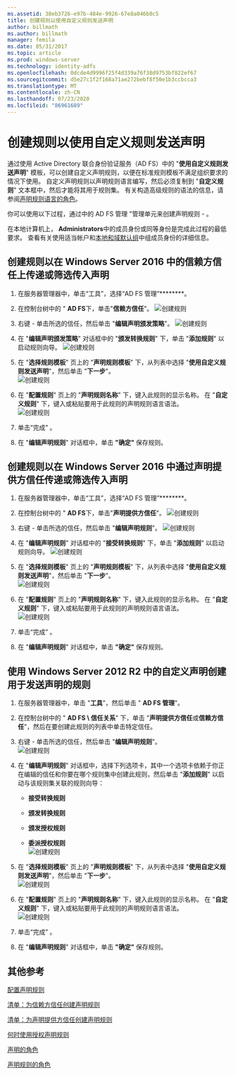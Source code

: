 ```yaml
---
ms.assetid: 38eb3726-e97b-484e-9926-67e8a046b0c5
title: 创建规则以使用自定义规则发送声明
author: billmath
ms.author: billmath
manager: femila
ms.date: 05/31/2017
ms.topic: article
ms.prod: windows-server
ms.technology: identity-adfs
ms.openlocfilehash: 0dcde4d9996f25f4d339a76f38d9753bf822ef67
ms.sourcegitcommit: d5e27c1f2f168a71ae272bebf8f50e1b3ccbcca3
ms.translationtype: MT
ms.contentlocale: zh-CN
ms.lasthandoff: 07/23/2020
ms.locfileid: "86961689"
---
```

# <a name="create-a-rule-to-send-claims-using-a-custom-rule"></a>创建规则以使用自定义规则发送声明


通过使用 Active Directory 联合身份验证服务（AD FS）中的 "**使用自定义规则发送声明**" 模板，可以创建自定义声明规则，以便在标准规则模板不满足组织要求的情况下使用。 自定义声明规则以声明规则语言编写，然后必须复制到 "**自定义规则**" 文本框中，然后才能将其用于规则集。 有关构造高级规则的语法的信息，请参阅[声明规则语言的角色](../../ad-fs/technical-reference/The-Role-of-the-Claim-Rule-Language.md)。  
  
你可以使用以下过程，通过中的 AD FS 管理 "管理单元来创建声明规则 \- 。  
  
在本地计算机上， **Administrators**中的成员身份或同等身份是完成此过程的最低要求。  查看有关使用适当帐户和[本地和域默认组](https://go.microsoft.com/fwlink/?LinkId=83477)中组成员身份的详细信息。



## <a name="to-create-a-rule-to-pass-through-or-filter-an-incoming-claim-on-a-relying-party-trust-in-windows-server-2016"></a>创建规则以在 Windows Server 2016 中的信赖方信任上传递或筛选传入声明 

1.  在服务器管理器中，单击“工具”，选择“AD FS 管理”********。  
  
2.  在控制台树中的 " **AD FS**下，单击"**信赖方信任**"。 
![创建规则](media/Create-a-Rule-to-Pass-Through-or-Filter-an-Incoming-Claim/claimrule9.PNG)  
  
3.  右键 \- 单击所选的信任，然后单击 "**编辑声明颁发策略**"。
![创建规则](media/Create-a-Rule-to-Pass-Through-or-Filter-an-Incoming-Claim/claimrule10.PNG)   
  
4.  在 "**编辑声明颁发策略**" 对话框中的 "**颁发转换规则**" 下，单击 "**添加规则**" 以启动规则向导。 
![创建规则](media/Create-a-Rule-to-Pass-Through-or-Filter-an-Incoming-Claim/claimrule11.PNG)    

5.  在 "**选择规则模板**" 页上的 "**声明规则模板**" 下，从列表中选择 "**使用自定义规则发送声明**"，然后单击 "**下一步**"。  
![创建规则](media/Create-a-Rule-to-Send-Claims-Using-a-Custom-Rule/custom3.PNG)   
  
6.  在 "**配置规则**" 页上的 "**声明规则名称**" 下，键入此规则的显示名称。 在 "**自定义规则**" 下，键入或粘贴要用于此规则的声明规则语言语法。  
![创建规则](media/Create-a-Rule-to-Send-Claims-Using-a-Custom-Rule/custom4.PNG)     

7.  单击“完成” 。  
  
8.  在 "**编辑声明规则**" 对话框中，单击 **"确定"** 保存规则。   
  
## <a name="to-create-a-rule-to-pass-through-or-filter-an-incoming-claim-on-a-claims-provider-trust-in-windows-server-2016"></a>创建规则以在 Windows Server 2016 中通过声明提供方信任传递或筛选传入声明 
  
1.  在服务器管理器中，单击“工具”，选择“AD FS 管理”********。  
  
2.  在控制台树中的 " **AD FS**下，单击"**声明提供方信任**"。 
![创建规则](media/Create-a-Rule-to-Pass-Through-or-Filter-an-Incoming-Claim/claimrule1.PNG)  
  
3.  右键 \- 单击所选的信任，然后单击 "**编辑声明规则**"。
![创建规则](media/Create-a-Rule-to-Pass-Through-or-Filter-an-Incoming-Claim/claimrule2.PNG)   
  
4.  在 "**编辑声明规则**" 对话框中的 "**接受转换规则**" 下，单击 "**添加规则**" 以启动规则向导。
![创建规则](media/Create-a-Rule-to-Pass-Through-or-Filter-an-Incoming-Claim/claimrule3.PNG)    

5.  在 "**选择规则模板**" 页上的 "**声明规则模板**" 下，从列表中选择 "**使用自定义规则发送声明**"，然后单击 "**下一步**"。  
![创建规则](media/Create-a-Rule-to-Send-Claims-Using-a-Custom-Rule/custom3.PNG)   
  
6.  在 "**配置规则**" 页上的 "**声明规则名称**" 下，键入此规则的显示名称。 在 "**自定义规则**" 下，键入或粘贴要用于此规则的声明规则语言语法。  
![创建规则](media/Create-a-Rule-to-Send-Claims-Using-a-Custom-Rule/custom4.PNG)     

7.  单击“完成” 。  
  
8.  在 "**编辑声明规则**" 对话框中，单击 **"确定"** 保存规则。   

















   
  
## <a name="to-create-a-rule-to-send-claims-by-using-a-custom-claim-in-windows-server-2012-r2"></a>使用 Windows Server 2012 R2 中的自定义声明创建用于发送声明的规则 
  
1.  在服务器管理器中，单击 "**工具**"，然后单击 " **AD FS 管理**"。  
  
2.  在控制台树中的 " **AD FS \\ 信任关系**" 下，单击 "**声明提供方信任**或**信赖方信任**"，然后在要创建此规则的列表中单击特定信任。  
  
3.  右键 \- 单击所选的信任，然后单击 "**编辑声明规则**"。  
![创建规则](media/Create-a-Rule-to-Pass-Through-or-Filter-an-Incoming-Claim/claimrule6.PNG) 
  
4.  在 "**编辑声明规则**" 对话框中，选择下列选项卡，其中一个选项卡依赖于你正在编辑的信任和你要在哪个规则集中创建此规则，然后单击 "**添加规则**" 以启动与该规则集关联的规则向导：  
  
    -   **接受转换规则**  
  
    -   **颁发转换规则**  
  
    -   **颁发授权规则**  
  
    -   **委派授权规则**  
![创建规则](media/Create-a-Rule-to-Permit-All-Users/permitall5.PNG)
  
5.  在 "**选择规则模板**" 页上的 "**声明规则模板**" 下，从列表中选择 "**使用自定义规则发送声明**"，然后单击 "**下一步**"。  
![创建规则](media/Create-a-Rule-to-Send-Claims-Using-a-Custom-Rule/custom1.PNG)   
  
6.  在 "**配置规则**" 页上的 "**声明规则名称**" 下，键入此规则的显示名称。 在 "**自定义规则**" 下，键入或粘贴要用于此规则的声明规则语言语法。  
![创建规则](media/Create-a-Rule-to-Send-Claims-Using-a-Custom-Rule/custom2.PNG)     

7.  单击“完成” 。  
  
8.  在 "**编辑声明规则**" 对话框中，单击 **"确定"** 保存规则。  

## <a name="additional-references"></a>其他参考 
[配置声明规则](Configure-Claim-Rules.md)  
 
[清单：为信赖方信任创建声明规则](/previous-versions/windows/it-pro/windows-server-2012-R2-and-2012/ee913578(v=ws.11))  

[清单：为声明提供方信任创建声明规则](/previous-versions/windows/it-pro/windows-server-2012-R2-and-2012/ee913564(v=ws.11))  
  
[何时使用授权声明规则](../../ad-fs/technical-reference/When-to-Use-an-Authorization-Claim-Rule.md)  

[声明的角色](../../ad-fs/technical-reference/The-Role-of-Claims.md)  
  
[声明规则的角色](../../ad-fs/technical-reference/The-Role-of-Claim-Rules.md) 
